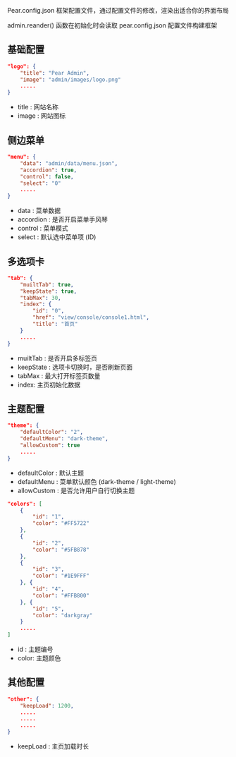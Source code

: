 Pear.config.json 框架配置文件，通过配置文件的修改，渲染出适合你的界面布局

admin.reander() 函数在初始化时会读取 pear.config.json 配置文件构建框架


## 基础配置

```json
"logo": {
	"title": "Pear Admin",
	"image": "admin/images/logo.png"
	.....
}
```

- title : 网站名称
- image : 网站图标


## 侧边菜单

```json
"menu": {
	"data": "admin/data/menu.json",
	"accordion": true,
	"control": false,
	"select": "0"
	.....
}
```

- data : 菜单数据
- accordion : 是否开启菜单手风琴
- control : 菜单模式
- select : 默认选中菜单项 (ID)

## 多选项卡

```json
"tab": {
	"muiltTab": true,
	"keepState": true,
	"tabMax": 30,
	"index": {
		"id": "0",
		"href": "view/console/console1.html",
		"title": "首页"
	}
	.....
}
```

- muiltTab : 是否开启多标签页
- keepState : 选项卡切换时，是否刷新页面
- tabMax : 最大打开标签页数量
- index: 主页初始化数据

## 主题配置

```json
"theme": {
	"defaultColor": "2",
	"defaultMenu": "dark-theme",
	"allowCustom": true
	.....
}
```

- defaultColor : 默认主题
- defaultMenu : 菜单默认颜色 (dark-theme / light-theme)
- allowCustom : 是否允许用户自行切换主题

```json
"colors": [
	{
		"id": "1",
		"color": "#FF5722"
	},
	{
		"id": "2",
		"color": "#5FB878"
	},
	{
		"id": "3",
		"color": "#1E9FFF"
	}, {
		"id": "4",
		"color": "#FFB800"
	}, {
		"id": "5",
		"color": "darkgray"
	}
	.....
]
```

- id : 主题编号
- color: 主题颜色

## 其他配置

```json
"other": {
	"keepLoad": 1200,
	.....
	.....
	.....
}
```
- keepLoad : 主页加载时长
